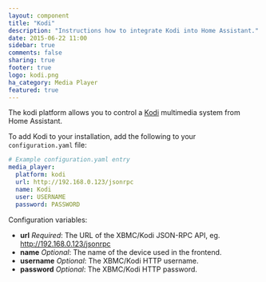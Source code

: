 ```yaml
---
layout: component
title: "Kodi"
description: "Instructions how to integrate Kodi into Home Assistant."
date: 2015-06-22 11:00
sidebar: true
comments: false
sharing: true
footer: true
logo: kodi.png
ha_category: Media Player
featured: true
---
```



The kodi platform allows you to control a [Kodi](http://kodi.tv/) multimedia system from Home Assistant.

To add Kodi to your installation, add the following to your `configuration.yaml` file:

```yaml
# Example configuration.yaml entry
media_player:
  platform: kodi
  url: http://192.168.0.123/jsonrpc
  name: Kodi
  user: USERNAME
  password: PASSWORD
```

Configuration variables:

- **url** *Required*: The URL of the XBMC/Kodi JSON-RPC API, eg. http://192.168.0.123/jsonrpc
- **name** *Optional*: The name of the device used in the frontend.
- **username** *Optional*: The XBMC/Kodi HTTP username.
- **password** *Optional*: The XBMC/Kodi HTTP password.
